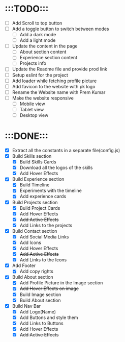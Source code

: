 # :::TODO:::
* [ ] Add Scroll to top button
* [ ] Add a toggle button to switch between modes
  * [ ] Add a dark mode
  * [ ] Add a light mode
* [ ] Update the content in the page
  * [ ] About section content
  * [ ] Experience section content
  * [ ] Projects info
* [ ] Update the Readme file and provide prod link
* [ ] Setup eslint for the project
* [ ] Add loader while fetching profile picture
* [ ] Add favicon to the website with pk logo
* [ ] Rename the Website name with Prem Kumar
* [ ] Make the website responsive
  * [ ] Mobile view
  * [ ] Tablet view
  * [ ] Desktop view

# :::DONE:::
* [x] Extract all the constants in a separate file(config.js)
* [x] Build Skills section
  * [x] Build Skills Cards
  * [x] Download all the logos of the skills
  * [x] Add Hover Effects
* [x] Build Experience section
  * [x] Build Timeline
  * [x] Experiments with the timeline
  * [x] Add experience cards
* [x] Build Projects section
  * [x] Build Project Cards
  * [x] Add Hover Effects
  * [x] ~~Add Active Effects~~
  * [x] Add Links to the projects
* [x] Build Contact section
  * [x] Add Social Media Links
  * [x] Add Icons
  * [x] Add Hover Effects
  * [x] ~~Add Active Effects~~
  * [x] Add Links to the Icons
* [x] Add Footer
  * [x] Add copy rights
* [x] Build About section
  * [x] Add Profile Picture in the Image section
  * [x] ~~Add Hover Effects on image~~
  * [x] Build Image section
  * [x] Build About section
* [x] Build Nav Bar
  * [x] Add Logo(Name)
  * [x] Add Buttons and style them
  * [x] Add Links to Buttons
  * [x] Add Hover Effects
  * [x] ~~Add Active Effects~~
